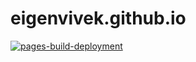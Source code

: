 # eigenvivek.github.io

[![pages-build-deployment](https://github.com/eigenvivek/eigenvivek.github.io/actions/workflows/pages/pages-build-deployment/badge.svg)](https://github.com/eigenvivek/eigenvivek.github.io/actions/workflows/pages/pages-build-deployment)
